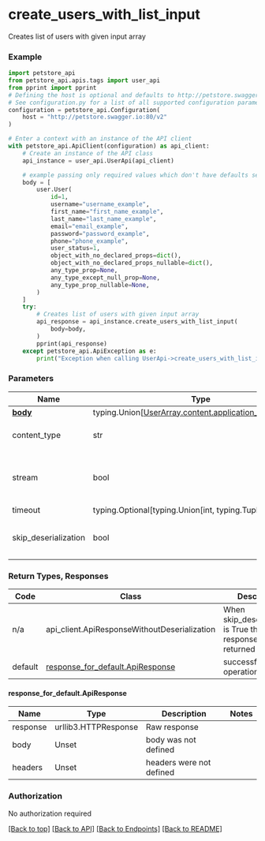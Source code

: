 <a name="top"></a>
# **create_users_with_list_input**
<a name="create_users_with_list_input"></a>

Creates list of users with given input array

### Example

```python
import petstore_api
from petstore_api.apis.tags import user_api
from pprint import pprint
# Defining the host is optional and defaults to http://petstore.swagger.io:80/v2
# See configuration.py for a list of all supported configuration parameters.
configuration = petstore_api.Configuration(
    host = "http://petstore.swagger.io:80/v2"
)

# Enter a context with an instance of the API client
with petstore_api.ApiClient(configuration) as api_client:
    # Create an instance of the API class
    api_instance = user_api.UserApi(api_client)

    # example passing only required values which don't have defaults set
    body = [
        user.User(
            id=1,
            username="username_example",
            first_name="first_name_example",
            last_name="last_name_example",
            email="email_example",
            password="password_example",
            phone="phone_example",
            user_status=1,
            object_with_no_declared_props=dict(),
            object_with_no_declared_props_nullable=dict(),
            any_type_prop=None,
            any_type_except_null_prop=None,
            any_type_prop_nullable=None,
        )
    ]
    try:
        # Creates list of users with given input array
        api_response = api_instance.create_users_with_list_input(
            body=body,
        )
        pprint(api_response)
    except petstore_api.ApiException as e:
        print("Exception when calling UserApi->create_users_with_list_input: %s\n" % e)
```
### Parameters

Name | Type | Description  | Notes
------------- | ------------- | ------------- | -------------
[**body**](../../../components/request_bodies/request_body_user_array.md) | typing.Union[[UserArray.content.application_json.schema](../../../components/request_bodies/request_body_user_array.md#UserArray.content.application_json.schema)] | required |
content_type | str | optional, default is 'application/json' | Selects the schema and serialization of the request body
stream | bool | default is False | if True then the response.content will be streamed and loaded from a file like object. When downloading a file, set this to True to force the code to deserialize the content to a FileSchema file
timeout | typing.Optional[typing.Union[int, typing.Tuple]] | default is None | the timeout used by the rest client
skip_deserialization | bool | default is False | when True, headers and body will be unset and an instance of api_client.ApiResponseWithoutDeserialization will be returned

### Return Types, Responses

Code | Class | Description
------------- | ------------- | -------------
n/a | api_client.ApiResponseWithoutDeserialization | When skip_deserialization is True this response is returned
default | [response_for_default.ApiResponse](#response_for_default.ApiResponse) | successful operation

#### <a id="response_for_default.ApiResponse" >response_for_default.ApiResponse</a>
Name | Type | Description  | Notes
------------- | ------------- | ------------- | -------------
response | urllib3.HTTPResponse | Raw response |
body | Unset | body was not defined |
headers | Unset | headers were not defined |

### Authorization

No authorization required

[[Back to top]](#top) [[Back to API]](../UserApi.md) [[Back to Endpoints]](../../../../README.md#Endpoints) [[Back to README]](../../../../README.md)
